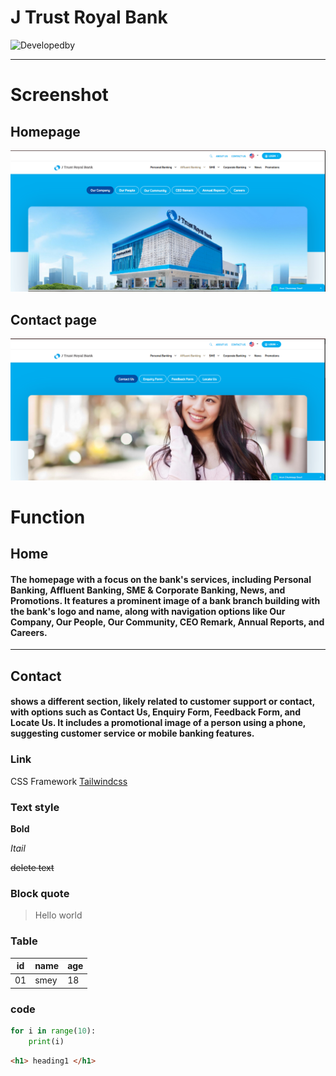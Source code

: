 # J Trust Royal Bank
![Developedby](https://camo.githubusercontent.com/1ba0acaab5b57ece611f99b6f540edf0d3048a198bf72010047593a6db35f06c/68747470733a2f2f696d672e736869656c64732e696f2f62616467652f446576656c6f70656425323042792532302533412d53756d69742532304b756d61722d726564)

---
# Screenshot 

## Homepage

![Dashboard](1.PNG)
## Contact page
![Dashboard](1e.PNG)
# Function
## Home
#### The homepage with a focus on the bank's services, including Personal Banking, Affluent Banking, SME & Corporate Banking, News, and Promotions. It features a prominent image of a bank branch building with the bank's logo and name, along with navigation options like Our Company, Our People, Our Community, CEO Remark, Annual Reports, and Careers.
---
## Contact
#### shows a different section, likely related to customer support or contact, with options such as Contact Us, Enquiry Form, Feedback Form, and Locate Us. It includes a promotional image of a person using a phone, suggesting customer service or mobile banking features.
### Link
CSS Framework [Tailwindcss](https://tailwindcss.com)


### Text style
**Bold**

*Itail*

~~delete text~~

### Block quote
> Hello world

### Table
|id |name |age |
|---|----|----|
|01 |smey| 18|

### code
```python
for i in range(10):
    print(i)
```
```html
<h1> heading1 </h1>
```